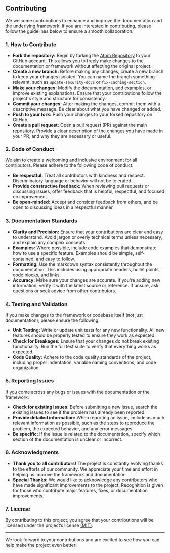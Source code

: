 ## Contributing

We welcome contributions to enhance and improve the documentation and the underlying framework. If you are interested in contributing, please follow the guidelines below to ensure a smooth collaboration.

### 1. **How to Contribute**
   - **Fork the repository:** Begin by forking the <a href="https://github.com/eyika" target="_blank">Atom Repository</a> to your GitHub account. This allows you to freely make changes to the documentation or framework without affecting the original project.
   - **Create a new branch:** Before making any changes, create a new branch to keep your changes isolated. You can name the branch something relevant, such as `update-security-docs` or `fix-caching-section`.
   - **Make your changes:** Modify the documentation, add examples, or improve existing explanations. Ensure that your contributions follow the project's style and structure for consistency.
   - **Commit your changes:** After making the changes, commit them with a descriptive message. Be clear about what you have changed or added.
   - **Push to your fork:** Push your changes to your forked repository on GitHub.
   - **Create a pull request:** Open a pull request (PR) against the main repository. Provide a clear description of the changes you have made in your PR, and why they are necessary or useful.

### 2. **Code of Conduct**
   We aim to create a welcoming and inclusive environment for all contributors. Please adhere to the following code of conduct:
   - **Be respectful:** Treat all contributors with kindness and respect. Discriminatory language or behavior will not be tolerated.
   - **Provide constructive feedback:** When reviewing pull requests or discussing issues, offer feedback that is helpful, respectful, and focused on improvement.
   - **Be open-minded:** Accept and consider feedback from others, and be open to discussing ideas in a respectful manner.

### 3. **Documentation Standards**
   - **Clarity and Precision:** Ensure that your contributions are clear and easy to understand. Avoid jargon or overly technical terms unless necessary, and explain any complex concepts.
   - **Examples:** Where possible, include code examples that demonstrate how to use a specific feature. Examples should be simple, self-contained, and easy to follow.
   - **Formatting:** Use the markdown syntax consistently throughout the documentation. This includes using appropriate headers, bullet points, code blocks, and links.
   - **Accuracy:** Make sure your changes are accurate. If you're adding new information, verify it with the latest source or reference. If unsure, ask questions or seek advice from other contributors.

### 4. **Testing and Validation**
   If you make changes to the framework or codebase itself (not just documentation), please ensure the following:
   - **Unit Testing:** Write or update unit tests for any new functionality. All new features should be properly tested to ensure they work as expected.
   - **Check for Breakages:** Ensure that your changes do not break existing functionality. Run the full test suite to verify that everything works as expected.
   - **Code Quality:** Adhere to the code quality standards of the project, including proper indentation, variable naming conventions, and code organization.

### 5. **Reporting Issues**
   If you come across any bugs or issues with the documentation or the framework:
   - **Check for existing issues:** Before submitting a new issue, search the existing issues to see if the problem has already been reported.
   - **Provide detailed information:** When reporting an issue, include as much relevant information as possible, such as the steps to reproduce the problem, the expected behavior, and any error messages.
   - **Be specific:** If the issue is related to the documentation, specify which section of the documentation is unclear or incorrect.

### 6. **Acknowledgments**
   - **Thank you to all contributors!** The project is constantly evolving thanks to the efforts of our community. We appreciate your time and effort in helping us improve the framework and documentation.
   - **Special Thanks:** We would like to acknowledge any contributors who have made significant improvements to the project. Recognition is given for those who contribute major features, fixes, or documentation improvements.

### 7. **License**
   By contributing to this project, you agree that your contributions will be licensed under the project’s license <a href="https://choosealicense.com/licenses/mit" target="_blank">(MIT)</a>.

---

We look forward to your contributions and are excited to see how you can help make the project even better!